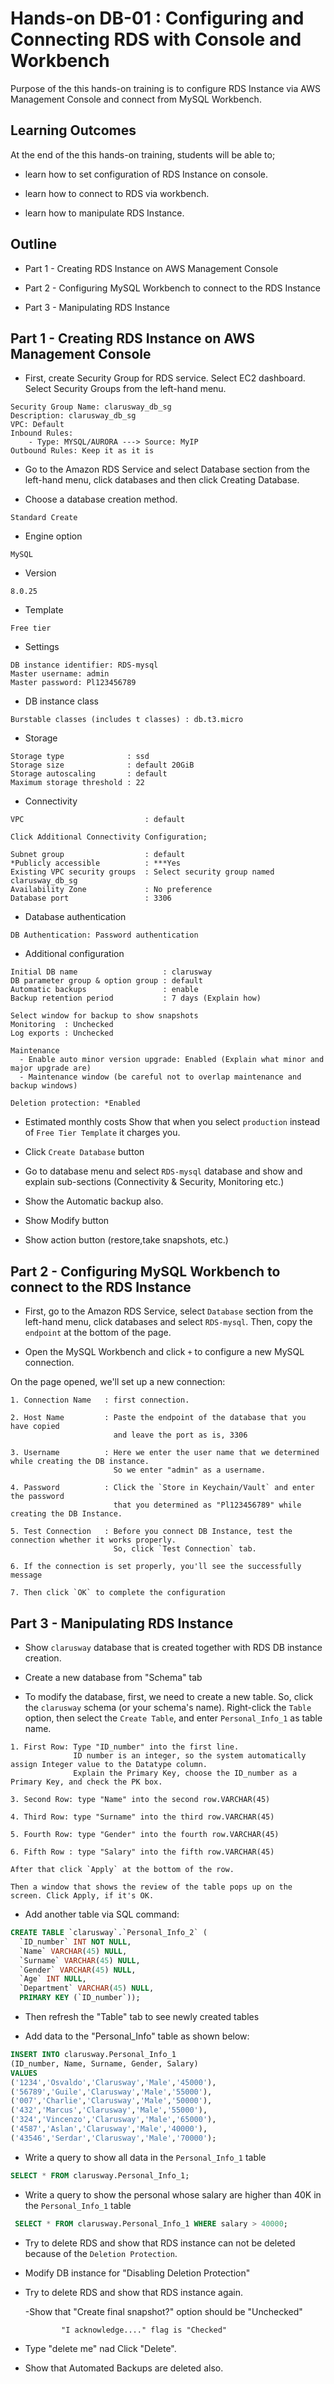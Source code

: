 # Hands-on DB-01 : Configuring and Connecting RDS with Console and Workbench

Purpose of the this hands-on training is to configure RDS Instance via AWS Management Console and connect from MySQL Workbench.

## Learning Outcomes

At the end of the this hands-on training, students will be able to;

- learn how to set configuration of RDS Instance on console.

- learn how to connect to RDS via workbench.

- learn how to manipulate RDS Instance.

## Outline

- Part 1 - Creating RDS Instance on AWS Management Console

- Part 2 - Configuring MySQL Workbench to connect to the RDS Instance

- Part 3 - Manipulating RDS Instance

## Part 1 - Creating RDS Instance on AWS Management Console

- First, create Security Group for RDS service. Select EC2 dashboard. Select Security Groups from the left-hand menu.

```text
Security Group Name: clarusway_db_sg
Description: clarusway_db_sg
VPC: Default
Inbound Rules:
    - Type: MYSQL/AURORA ---> Source: MyIP
Outbound Rules: Keep it as it is
```

- Go to the Amazon RDS Service and select Database section from the left-hand menu, click databases and then click Creating Database.

- Choose a database creation method.

```text
Standard Create
```

- Engine option

```text
MySQL
```

- Version

```text
8.0.25
```

- Template

```text
Free tier
```

- Settings

```text
DB instance identifier: RDS-mysql
Master username: admin
Master password: Pl123456789
```

- DB instance class

```text
Burstable classes (includes t classes) : db.t3.micro
```

- Storage

```text
Storage type              : ssd
Storage size              : default 20GiB
Storage autoscaling       : default
Maximum storage threshold : 22 
```

- Connectivity

```text
VPC                           : default

Click Additional Connectivity Configuration;

Subnet group                  : default
*Publicly accessible          : ***Yes
Existing VPC security groups  : Select security group named clarusway_db_sg
Availability Zone             : No preference
Database port                 : 3306
```

- Database authentication

```text
DB Authentication: Password authentication
```

- Additional configuration

```text
Initial DB name                   : clarusway
DB parameter group & option group : default
Automatic backups                 : enable
Backup retention period           : 7 days (Explain how)

Select window for backup to show snapshots
Monitoring  : Unchecked
Log exports : Unchecked

Maintenance
  - Enable auto minor version upgrade: Enabled (Explain what minor and major upgrade are)
  - Maintenance window (be careful not to overlap maintenance and backup windows)

Deletion protection: *Enabled
```

- Estimated monthly costs
Show that when you select `production` instead of `Free Tier Template` it charges you.

- Click `Create Database` button

- Go to database menu and select `RDS-mysql` database and show and explain sub-sections (Connectivity & Security, Monitoring etc.)

- Show the Automatic backup also.

- Show Modify button

- Show action button (restore,take snapshots, etc.)

## Part 2 - Configuring MySQL Workbench to connect to the RDS Instance

- First, go to the Amazon RDS Service, select `Database` section from the left-hand menu, click databases and select `RDS-mysql`. Then, copy the `endpoint` at the bottom of the page.

- Open the MySQL Workbench and click `+` to configure a new MySQL connection.

On the page opened, we'll set up a new connection:

```text
1. Connection Name   : first connection.

2. Host Name         : Paste the endpoint of the database that you have copied 
                       and leave the port as is, 3306

3. Username          : Here we enter the user name that we determined while creating the DB instance.
                       So we enter "admin" as a username.

4. Password          : Click the `Store in Keychain/Vault` and enter the password 
                       that you determined as "Pl123456789" while creating the DB Instance.

5. Test Connection   : Before you connect DB Instance, test the connection whether it works properly.
                       So, click `Test Connection` tab.

6. If the connection is set properly, you'll see the successfully message

7. Then click `OK` to complete the configuration
```

## Part 3 - Manipulating RDS Instance

- Show `clarusway` database that is created together with RDS DB instance creation.

- Create a new database from "Schema" tab

- To modify the database, first, we need to create a new table. So, click the `clarusway` schema (or your schema's name). Right-click the `Table` option, then select the `Create Table`, and enter `Personal_Info_1` as table name.

```text
1. First Row: Type "ID_number" into the first line. 
              ID number is an integer, so the system automatically assign Integer value to the Datatype column.
              Explain the Primary Key, choose the ID_number as a Primary Key, and check the PK box.

3. Second Row: type "Name" into the second row.VARCHAR(45)

4. Third Row: type "Surname" into the third row.VARCHAR(45)

5. Fourth Row: type "Gender" into the fourth row.VARCHAR(45)

6. Fifth Row : type "Salary" into the fifth row.VARCHAR(45)

After that click `Apply` at the bottom of the row.

Then a window that shows the review of the table pops up on the screen. Click Apply, if it's OK.
```

- Add another table via SQL command:

```sql
CREATE TABLE `clarusway`.`Personal_Info_2` (
  `ID_number` INT NOT NULL,
  `Name` VARCHAR(45) NULL,
  `Surname` VARCHAR(45) NULL,
  `Gender` VARCHAR(45) NULL,
  `Age` INT NULL,
  `Department` VARCHAR(45) NULL,
  PRIMARY KEY (`ID_number`));
```

- Then refresh the "Table" tab to see newly created tables

- Add data to the "Personal_Info" table as shown below:

```sql
INSERT INTO clarusway.Personal_Info_1
(ID_number, Name, Surname, Gender, Salary)
VALUES
('1234','Osvaldo','Clarusway','Male','45000'), 
('56789','Guile','Clarusway','Male','55000'), 
('007','Charlie','Clarusway','Male','50000'), 
('432','Marcus','Clarusway','Male','55000'), 
('324','Vincenzo','Clarusway','Male','65000'),
('4587','Aslan','Clarusway','Male','40000'), 
('43546','Serdar','Clarusway','Male','70000');
```

- Write a query to show all data in the `Personal_Info_1` table

```sql
SELECT * FROM clarusway.Personal_Info_1;
```

- Write a query to show the personal whose salary are higher than 40K in the `Personal_Info_1` table

```sql
 SELECT * FROM clarusway.Personal_Info_1 WHERE salary > 40000;
```




- Try to delete RDS and show that RDS instance can not be deleted because of the `Deletion Protection`.

- Modify DB instance for "Disabling Deletion Protection"

- Try to delete RDS and show that RDS instance again.

   -Show that "Create final snapshot?" option should be "Unchecked"

              "I acknowledge...." flag is "Checked"

- Type "delete me" nad Click "Delete".

- Show that Automated Backups are deleted also.
